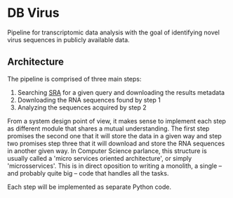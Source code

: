 # DB Virus

Pipeline for transcriptomic data analysis with the goal of identifying novel virus sequences in publicly available data.

## Architecture

The pipeline is comprised of three main steps:

1. Searching [SRA](https://www.ncbi.nlm.nih.gov/sra) for a given query and downloading the results metadata
2. Downloading the RNA sequences found by step 1
3. Analyzing the sequences acquired by step 2

From a system design point of view, it makes sense to implement each step as different
module that shares a mutual understanding. The first step promises the second one that it
will store the data in a given way and step two promises step three that it will download
and store the RNA sequences in another given way. In Computer Science parlance, this
structure is usually called a 'micro services oriented architecture', or simply
'microsservices'. This is in direct oposition to writing a monolith, a single – and
probably quite big – code that handles all the tasks.

Each step will be implemented as separate Python code.

